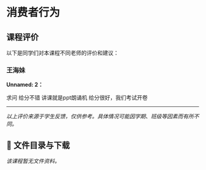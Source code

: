 # 消费者行为

## 课程评价

以下是同学们对本课程不同老师的评价和建议：

### 王海妹

**Unnamed: 2：**

求问 给分不错 讲课就是ppt朗诵机       给分很好，我们考试开卷

---

*以上评价来源于学生反馈，仅供参考。具体情况可能因学期、班级等因素而有所不同。*
## 📄 文件目录与下载

_该课程暂无文件资料。_
